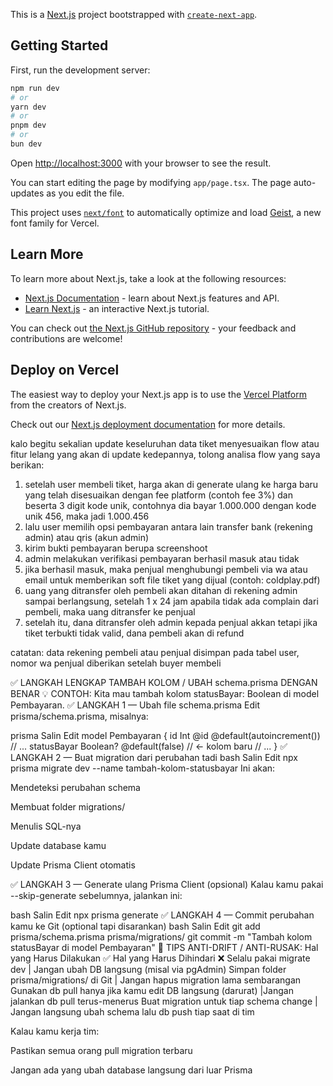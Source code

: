 This is a [Next.js](https://nextjs.org) project bootstrapped with [`create-next-app`](https://nextjs.org/docs/app/api-reference/cli/create-next-app).

## Getting Started

First, run the development server:

```bash
npm run dev
# or
yarn dev
# or
pnpm dev
# or
bun dev
```

Open [http://localhost:3000](http://localhost:3000) with your browser to see the result.

You can start editing the page by modifying `app/page.tsx`. The page auto-updates as you edit the file.

This project uses [`next/font`](https://nextjs.org/docs/app/building-your-application/optimizing/fonts) to automatically optimize and load [Geist](https://vercel.com/font), a new font family for Vercel.

## Learn More

To learn more about Next.js, take a look at the following resources:

- [Next.js Documentation](https://nextjs.org/docs) - learn about Next.js features and API.
- [Learn Next.js](https://nextjs.org/learn) - an interactive Next.js tutorial.

You can check out [the Next.js GitHub repository](https://github.com/vercel/next.js) - your feedback and contributions are welcome!

## Deploy on Vercel

The easiest way to deploy your Next.js app is to use the [Vercel Platform](https://vercel.com/new?utm_medium=default-template&filter=next.js&utm_source=create-next-app&utm_campaign=create-next-app-readme) from the creators of Next.js.

Check out our [Next.js deployment documentation](https://nextjs.org/docs/app/building-your-application/deploying) for more details.



kalo begitu sekalian update keseluruhan data tiket menyesuaikan flow atau fitur lelang yang akan di update kedepannya, tolong analisa flow yang saya berikan:
1. setelah user membeli tiket, harga akan di generate ulang ke harga baru yang telah disesuaikan dengan fee platform (contoh fee 3%) dan beserta 3 digit kode unik, contohnya dia bayar 1.000.000 dengan kode unik 456, maka jadi 1.000.456
2. lalu user memilih opsi pembayaran antara lain transfer bank (rekening admin) atau qris (akun admin)
3. kirim bukti pembayaran berupa screenshoot
4. admin melakukan verifikasi pembayaran berhasil masuk atau tidak
5. jika berhasil masuk, maka penjual menghubungi pembeli via wa atau email untuk memberikan soft file tiket yang dijual (contoh: coldplay.pdf)
6. uang yang ditransfer oleh pembeli akan ditahan di rekening admin sampai berlangsung, setelah 1 x 24 jam apabila tidak ada complain dari pembeli, maka uang ditransfer ke penjual
7. setelah itu, dana ditransfer oleh admin kepada penjual akkan tetapi jika tiket terbukti tidak valid, dana pembeli akan di refund

catatan: data rekening pembeli atau penjual disimpan pada tabel user, nomor wa penjual diberikan setelah buyer membeli

✅ LANGKAH LENGKAP TAMBAH KOLOM / UBAH schema.prisma DENGAN BENAR
💡 CONTOH: Kita mau tambah kolom statusBayar: Boolean di model Pembayaran.
✅ LANGKAH 1 — Ubah file schema.prisma
Edit prisma/schema.prisma, misalnya:

prisma
Salin
Edit
model Pembayaran {
  id             Int      @id @default(autoincrement())
  // ...
  statusBayar    Boolean? @default(false)  // ← kolom baru
  // ...
}
✅ LANGKAH 2 — Buat migration dari perubahan tadi
bash
Salin
Edit
npx prisma migrate dev --name tambah-kolom-statusbayar
Ini akan:

Mendeteksi perubahan schema

Membuat folder migrations/

Menulis SQL-nya

Update database kamu

Update Prisma Client otomatis

✅ LANGKAH 3 — Generate ulang Prisma Client (opsional)
Kalau kamu pakai --skip-generate sebelumnya, jalankan ini:

bash
Salin
Edit
npx prisma generate
✅ LANGKAH 4 — Commit perubahan kamu ke Git (optional tapi disarankan)
bash
Salin
Edit
git add prisma/schema.prisma prisma/migrations/
git commit -m "Tambah kolom statusBayar di model Pembayaran"
🔐 TIPS ANTI-DRIFT / ANTI-RUSAK:
Hal yang Harus Dilakukan ✅	                Hal yang Harus Dihindari ❌
Selalu pakai migrate dev	             |   Jangan ubah DB langsung (misal via pgAdmin)
Simpan folder prisma/migrations/ di Git	|    Jangan hapus migration lama sembarangan
Gunakan db pull hanya jika kamu edit DB langsung (darurat)	|Jangan jalankan db pull terus-menerus
Buat migration untuk tiap schema change    |	Jangan langsung ubah schema lalu db push tiap saat di tim

Kalau kamu kerja tim:

Pastikan semua orang pull migration terbaru

Jangan ada yang ubah database langsung dari luar Prisma


